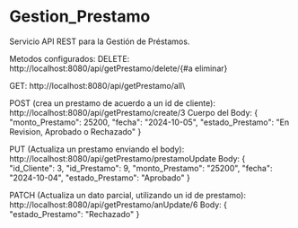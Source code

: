 # Gestion_Prestamo
Servicio API REST para la Gestión de Préstamos.

Metodos configurados:
DELETE: http://localhost:8080/api/getPrestamo/delete/{#a eliminar}

GET: http://localhost:8080/api/getPrestamo/all\

POST (crea un prestamo de acuerdo a un id de cliente): http://localhost:8080/api/getPrestamo/create/3
Cuerpo del Body: 
{
    "monto_Prestamo": 25200,
    "fecha": "2024-10-05",
    "estado_Prestamo": "En Revision, Aprobado o Rechazado"
}

PUT (Actualiza un prestamo enviando el body): http://localhost:8080/api/getPrestamo/prestamoUpdate 
Body:
{
    "id_Cliente": 3,
    "id_Prestamo": 9,
    "monto_Prestamo": "25200",
    "fecha": "2024-10-04",
    "estado_Prestamo": "Aprobado"
}

PATCH (Actualiza un dato parcial, utilizando un id de prestamo): http://localhost:8080/api/getPrestamo/anUpdate/6
Body: 
{
    "estado_Prestamo": "Rechazado"
}
